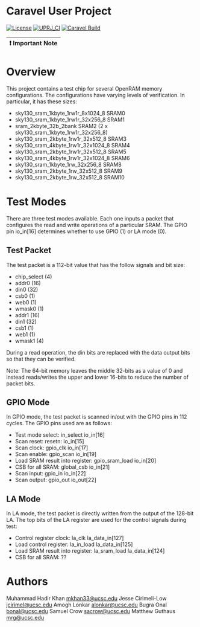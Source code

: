 # Caravel User Project

[![License](https://img.shields.io/badge/License-Apache%202.0-blue.svg)](https://opensource.org/licenses/Apache-2.0) [![UPRJ_CI](https://github.com/efabless/caravel_project_example/actions/workflows/user_project_ci.yml/badge.svg)](https://github.com/efabless/caravel_project_example/actions/workflows/user_project_ci.yml) [![Caravel Build](https://github.com/efabless/caravel_project_example/actions/workflows/caravel_build.yml/badge.svg)](https://github.com/efabless/caravel_project_example/actions/workflows/caravel_build.yml)

| :exclamation: Important Note            |
|-----------------------------------------|

# Overview

This project contains a test chip for several OpenRAM memory configurations. The
configurations have varying levels of verification. In particular, it has these sizes:
* sky130_sram_1kbyte_1rw1r_8x1024_8 SRAM0
* sky130_sram_1kbyte_1rw1r_32x256_8 SRAM1
* sram_2kbyte_32b_2bank SRAM2 (2 x sky130_sram_1kbyte_1rw1r_32x256_8)
* sky130_sram_2kbyte_1rw1r_32x512_8 SRAM3
* sky130_sram_4kbyte_1rw1r_32x1024_8 SRAM4
* sky130_sram_2kbyte_1rw1r_32x512_8 SRAM5
* sky130_sram_4kbyte_1rw1r_32x1024_8 SRAM6
* sky130_sram_1kbyte_1rw_32x256_8 SRAM8
* sky130_sram_2kbyte_1rw_32x512_8 SRAM9
* sky130_sram_2kbyte_1rw_32x512_8 SRAM10

# Test Modes

There are three test modes available. Each one inputs a packet that
configures the read and write operations of a particular SRAM. The
GPIO pin io_in[16] determines whether to use GPIO (1) or LA mode (0).

## Test Packet

The test packet is a 112-bit value that has the follow signals and bit size:
* chip_select (4)
* addr0 (16)
* din0 (32)
* csb0 (1)
* web0 (1)
* wmask0 (1)
* addr1 (16)
* din1 (32)
* csb1 (1)
* web1 (1)
* wmask1 (4)

During a read operation, the din bits are replaced with the data
output bits so that they can be verified.

Note: The 64-bit memory leaves the middle 32-bits as a value of 0 and
instead reads/writes the upper and lower 16-bits to reduce the number
of packet bits.

## GPIO Mode

In GPIO mode, the test packet is scanned in/out with the GPIO pins in 112 cycles. The
GPIO pins used are as follows:
* Test mode select: in_select io_in[16]
* Scan reset: resetn: io_in[15]
* Scan clock: gpio_clk io_in[17]
* Scan enable: gpio_scan io_in[19]
* Load SRAM result into register: gpio_sram_load io_in[20]
* CSB for all SRAM: global_csb io_in[21]
* Scan input: gpio_in io_in[22]
* Scan output: gpio_out io_out[22]


## LA Mode

In LA mode, the test packet is directly written from the output of the 128-bit LA.
The top bits of the LA register are used for the control signals during test:
* Control register clock: la_clk la_data_in[127]
* Load control register: la_in_load la_data_in[125]
* Load SRAM result into register: la_sram_load la_data_in[124]
* CSB for all SRAM: ??

# Authors
Muhammad Hadir Khan <mkhan33@ucsc.edu>
Jesse Cirimeli-Low <jcirimel@ucsc.edu>
Amogh Lonkar <alonkar@ucsc.edu>
Bugra Onal <bonal@ucsc.edu>
Samuel Crow <sacrow@ucsc.edu>
Matthew Guthaus <mrg@ucsc.edu>
